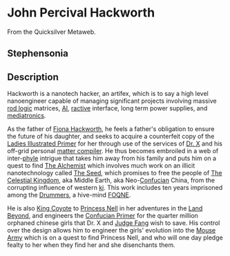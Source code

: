 
# John Percival Hackworth

From the Quicksilver Metaweb.

## Stephensonia




## Description


Hackworth is a nanotech hacker, an artifex, which is to say a high level nanoengineer capable of managing significant projects involving massive [rod logic](/rod-logic) matrices, [AI](/ai), [ractive](/ractive) interface, long term power supplies, and [mediatronics](/mediatronics).

As the father of [Fiona Hackworth](/fiona-hackworth), he feels a father's obligation to ensure the future of his daughter, and seeks to acquire a counterfeit copy of the [Ladies Illustrated Primer](/ladies-illustrated-primer) for her through use of the services of [Dr. X](/dr-x) and his off-grid personal [matter compiler](/matter-compiler). He thus becomes embroiled in a web of inter-[phyle](/phyle) intrigue that takes him away from his family and puts him on a quest to find [The Alchemist](/the-alchemist) which involves much work on an illicit nanotechnology called [The Seed](/the-seed), which promises to free the people of [The Celestial Kingdom](/the-celestial-kingdom), aka Middle Earth, aka Neo-[Confucian](/confucian) China, from the corrupting influence of western [ki](/ki). This work includes ten years imprisoned among the [Drummers](/drummers), a hive-mind [FOQNE](/foqne).

He is also [King Coyote](/king-coyote) to [Princess Nell](/princess-nell) in her adventures in the [Land Beyond](/land-beyond), and engineers the [Confucian Primer](/confucian-primer) for the quarter million orphaned chinese girls that Dr. X and [Judge Fang](/judge-fang) wish to save. His control over the design allows him to engineer the girls' evolution into the [Mouse Army](/mouse-army) which is on a quest to find Princess Nell, and who will one day pledge fealty to her when they find her and she disenchants them.

